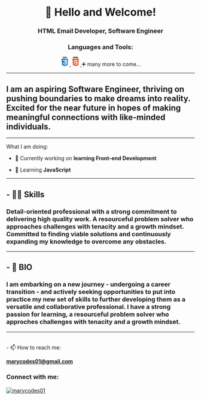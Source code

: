 
# <h1 align="center">👋 Hello and Welcome!</h1>
<h3 align="center">HTML Email Developer, Software Engineer</h3>

<h3 align="center">Languages and Tools:</h3>
<p align="center"> <a href="https://www.w3schools.com/css/" target="_blank" rel="noreferrer"> <img src="https://raw.githubusercontent.com/devicons/devicon/master/icons/css3/css3-original-wordmark.svg" alt="css3" width="25" height="25"/> </a> <a href="https://www.w3.org/html/" target="_blank" rel="noreferrer"> <img src="https://raw.githubusercontent.com/devicons/devicon/master/icons/html5/html5-original-wordmark.svg" alt="html5" width="25" height="25"/> </a>➕ many more to come... </p>

____________________________________________________________________________________________________________________________________________________________________________________________________________________

## I am an aspiring Software Engineer, thriving on pushing boundaries to make dreams into reality. Excited for the near future in hopes of making meaningful connections with like-minded individuals.

____________________________________________________________________________________________________________________________________________________________________________________________________________________
What I am doing:

- 🔭 Currently working on **learning Front-end Development**

- 🌱 Learning **JavaScript**

___________________________________________________________________________________________________________________________________________________________________________________________________________________

## - 👨‍💻 Skills
### Detail-oriented professional with a strong commitment to delivering high quality work. A resourceful problem solver who approaches challenges with tenacity and a growth mindset. Committed to finding viable solutions and continuously expanding my knowledge to overcome any obstacles.

--------------------------------------------------------------------------------------------------------------------------------------------------------------------------------------------------------------------

## - 💬 BIO <br>
### I am embarking on a new journey - undergoing a career transition - and actively seeking opportunities to put into practice my new set of skills to further developing them as a versatile and collaborative professional. I have a strong passion for learning, a resourceful problem solver who approches challenges with tenacity and a growth mindset.
____________________________________________________________________________________________________________________________________________________________________________________________________________________
<br>
- 📫 How to reach me:

**marycodes01@gmail.com**

<h3 align="left">Connect with me:</h3>
<p align="left">
<a href="https://linkedin.com/in/marycodes01" target="blank"><img align="center" src="https://raw.githubusercontent.com/rahuldkjain/github-profile-readme-generator/master/src/images/icons/Social/linked-in-alt.svg" alt="marycodes01" height="30" width="40" /></a>
</p>


